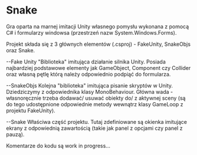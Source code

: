 # Snake
Gra oparta na marnej imitacji Unity własnego pomysłu wykonana z pomocą C# i formularzy windowsa (przestrzeń nazw System.Windows.Forms).

Projekt składa się z 3 głównych elementów (.csproj) - FakeUnity, SnakeObjs oraz Snake.

--Fake Unity
"Biblioteka" imitująca działanie silnika Unity. Posiada najbardziej podstawowe elementy jak GameObject, Component czy Collider oraz własną pętlę którą należy odpowiednio podpiąć do formularza.

--SnakeObjs
Kolejna "biblioteka" imitująca pisanie skryptów w Unity. Dziedziczymy z odpowiednika klasy MonoBehaviour. Główna wada - własnoręcznie trzeba dodawać/ usuwać obiekty do/ z aktywnej sceny (są do tego udostępnione odpowiednie metody wewnątrz klasy GameLoop z projektu FakeUnity).

--Snake
Właściwa część projektu. Tutaj zdefiniowane są okienka imitujące ekrany z odpowiednią zawartością (takie jak panel z opcjami czy panel z pauzą).

Komentarze do kodu są work in progress...
